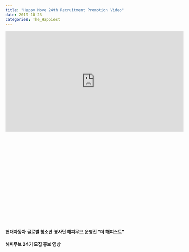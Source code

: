 ```yaml
---
title: "Happy Move 24th Recruitment Promotion Video"
date: 2019-10-23
categories: The_Happiest
---
```

<div style="width:100%; position:relative; padding-bottom: 56.25%;">
<iframe width="560" height="315" src="https://www.youtube.com/embed/2lJxBPss3fI" frameborder="0" allow="accelerometer; autoplay; encrypted-media; gyroscope; picture-in-picture" allowfullscreen></iframe>
</div>
  

#### 현대자동차 글로벌 청소년 봉사단 해피무브 운영진 "더 해피스트"
#### 해피무브 24기 모집 홍보 영상
